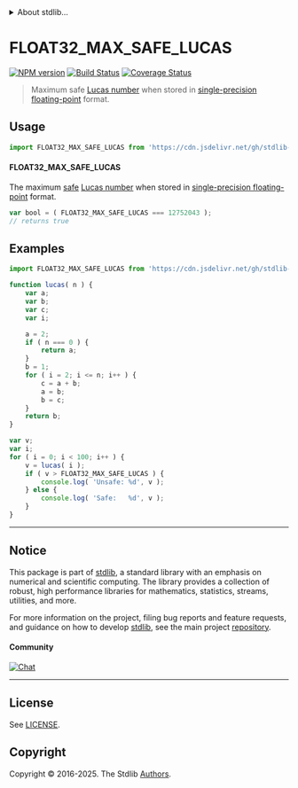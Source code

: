 <!--

@license Apache-2.0

Copyright (c) 2025 The Stdlib Authors.

Licensed under the Apache License, Version 2.0 (the "License");
you may not use this file except in compliance with the License.
You may obtain a copy of the License at

   http://www.apache.org/licenses/LICENSE-2.0

Unless required by applicable law or agreed to in writing, software
distributed under the License is distributed on an "AS IS" BASIS,
WITHOUT WARRANTIES OR CONDITIONS OF ANY KIND, either express or implied.
See the License for the specific language governing permissions and
limitations under the License.

-->


<details>
  <summary>
    About stdlib...
  </summary>
  <p>We believe in a future in which the web is a preferred environment for numerical computation. To help realize this future, we've built stdlib. stdlib is a standard library, with an emphasis on numerical and scientific computation, written in JavaScript (and C) for execution in browsers and in Node.js.</p>
  <p>The library is fully decomposable, being architected in such a way that you can swap out and mix and match APIs and functionality to cater to your exact preferences and use cases.</p>
  <p>When you use stdlib, you can be absolutely certain that you are using the most thorough, rigorous, well-written, studied, documented, tested, measured, and high-quality code out there.</p>
  <p>To join us in bringing numerical computing to the web, get started by checking us out on <a href="https://github.com/stdlib-js/stdlib">GitHub</a>, and please consider <a href="https://opencollective.com/stdlib">financially supporting stdlib</a>. We greatly appreciate your continued support!</p>
</details>

# FLOAT32_MAX_SAFE_LUCAS

[![NPM version][npm-image]][npm-url] [![Build Status][test-image]][test-url] [![Coverage Status][coverage-image]][coverage-url] <!-- [![dependencies][dependencies-image]][dependencies-url] -->

> Maximum safe [Lucas number][lucas-number] when stored in [single-precision floating-point][ieee754] format.



<section class="usage">

## Usage

```javascript
import FLOAT32_MAX_SAFE_LUCAS from 'https://cdn.jsdelivr.net/gh/stdlib-js/constants-float32-max-safe-lucas@deno/mod.js';
```

#### FLOAT32_MAX_SAFE_LUCAS

The maximum [safe][safe-integers] [Lucas number][lucas-number] when stored in [single-precision floating-point][ieee754] format.

```javascript
var bool = ( FLOAT32_MAX_SAFE_LUCAS === 12752043 );
// returns true
```

</section>

<!-- /.usage -->

<section class="examples">

## Examples

<!-- eslint no-undef: "error" -->

```javascript
import FLOAT32_MAX_SAFE_LUCAS from 'https://cdn.jsdelivr.net/gh/stdlib-js/constants-float32-max-safe-lucas@deno/mod.js';

function lucas( n ) {
    var a;
    var b;
    var c;
    var i;

    a = 2;
    if ( n === 0 ) {
        return a;
    }
    b = 1;
    for ( i = 2; i <= n; i++ ) {
        c = a + b;
        a = b;
        b = c;
    }
    return b;
}

var v;
var i;
for ( i = 0; i < 100; i++ ) {
    v = lucas( i );
    if ( v > FLOAT32_MAX_SAFE_LUCAS ) {
        console.log( 'Unsafe: %d', v );
    } else {
        console.log( 'Safe:   %d', v );
    }
}
```

</section>

<!-- /.examples -->

<!-- C interface documentation. -->



<!-- Section for related `stdlib` packages. Do not manually edit this section, as it is automatically populated. -->

<section class="related">

</section>

<!-- /.related -->

<!-- Section for all links. Make sure to keep an empty line after the `section` element and another before the `/section` close. -->


<section class="main-repo" >

* * *

## Notice

This package is part of [stdlib][stdlib], a standard library with an emphasis on numerical and scientific computing. The library provides a collection of robust, high performance libraries for mathematics, statistics, streams, utilities, and more.

For more information on the project, filing bug reports and feature requests, and guidance on how to develop [stdlib][stdlib], see the main project [repository][stdlib].

#### Community

[![Chat][chat-image]][chat-url]

---

## License

See [LICENSE][stdlib-license].


## Copyright

Copyright &copy; 2016-2025. The Stdlib [Authors][stdlib-authors].

</section>

<!-- /.stdlib -->

<!-- Section for all links. Make sure to keep an empty line after the `section` element and another before the `/section` close. -->

<section class="links">

[npm-image]: http://img.shields.io/npm/v/@stdlib/constants-float32-max-safe-lucas.svg
[npm-url]: https://npmjs.org/package/@stdlib/constants-float32-max-safe-lucas

[test-image]: https://github.com/stdlib-js/constants-float32-max-safe-lucas/actions/workflows/test.yml/badge.svg?branch=main
[test-url]: https://github.com/stdlib-js/constants-float32-max-safe-lucas/actions/workflows/test.yml?query=branch:main

[coverage-image]: https://img.shields.io/codecov/c/github/stdlib-js/constants-float32-max-safe-lucas/main.svg
[coverage-url]: https://codecov.io/github/stdlib-js/constants-float32-max-safe-lucas?branch=main

<!--

[dependencies-image]: https://img.shields.io/david/stdlib-js/constants-float32-max-safe-lucas.svg
[dependencies-url]: https://david-dm.org/stdlib-js/constants-float32-max-safe-lucas/main

-->

[chat-image]: https://img.shields.io/gitter/room/stdlib-js/stdlib.svg
[chat-url]: https://app.gitter.im/#/room/#stdlib-js_stdlib:gitter.im

[stdlib]: https://github.com/stdlib-js/stdlib

[stdlib-authors]: https://github.com/stdlib-js/stdlib/graphs/contributors

[umd]: https://github.com/umdjs/umd
[es-module]: https://developer.mozilla.org/en-US/docs/Web/JavaScript/Guide/Modules

[deno-url]: https://github.com/stdlib-js/constants-float32-max-safe-lucas/tree/deno
[deno-readme]: https://github.com/stdlib-js/constants-float32-max-safe-lucas/blob/deno/README.md
[umd-url]: https://github.com/stdlib-js/constants-float32-max-safe-lucas/tree/umd
[umd-readme]: https://github.com/stdlib-js/constants-float32-max-safe-lucas/blob/umd/README.md
[esm-url]: https://github.com/stdlib-js/constants-float32-max-safe-lucas/tree/esm
[esm-readme]: https://github.com/stdlib-js/constants-float32-max-safe-lucas/blob/esm/README.md
[branches-url]: https://github.com/stdlib-js/constants-float32-max-safe-lucas/blob/main/branches.md

[stdlib-license]: https://raw.githubusercontent.com/stdlib-js/constants-float32-max-safe-lucas/main/LICENSE

[safe-integers]: http://www.2ality.com/2013/10/safe-integers.html

[lucas-number]: https://en.wikipedia.org/wiki/Lucas_number

[ieee754]: https://en.wikipedia.org/wiki/IEEE_754-1985

<!-- <related-links> -->

<!-- </related-links> -->

</section>

<!-- /.links -->
